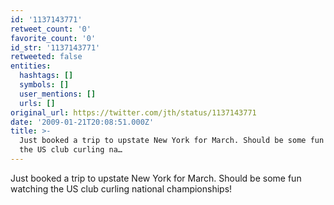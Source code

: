 ```yaml
---
id: '1137143771'
retweet_count: '0'
favorite_count: '0'
id_str: '1137143771'
retweeted: false
entities:
  hashtags: []
  symbols: []
  user_mentions: []
  urls: []
original_url: https://twitter.com/jth/status/1137143771
date: '2009-01-21T20:08:51.000Z'
title: >-
  Just booked a trip to upstate New York for March. Should be some fun watching
  the US club curling na…
---
```


Just booked a trip to upstate New York for March. Should be some fun watching the US club curling national championships!